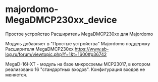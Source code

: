 # majordomo-MegaDMCP230xx_device

Простое устройство Расширитель MegaDMCP230xx для Majordomo

Модуль добавляет в "Простые устройства" Majordomo поддержку Расширителя MegaDMCP230xx https://www.ab-log.ru/forum/viewtopic.php?f=1&t=1600#p36742

MegaD-16I-XT - модуль на базе микросхемы MCP23017, в котором реализовано 16 "стандартных входов". Конфигурация входов не меняется.

